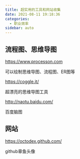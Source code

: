 ```yaml
---
title: 超实用的工具和网站收集
date: 2021-08-11 19:18:36
categories:
  - 职业效率
sidebar: auto
---
```


## 流程图、思维导图 ##

https://www.processon.com

可以绘制思维导图、流程图、ER图等

https://coggle.it/

超漂亮的思维导图工具

http://naotu.baidu.com/

百度脑图


## 网站 ##

https://octodex.github.com/

github章鱼头像
